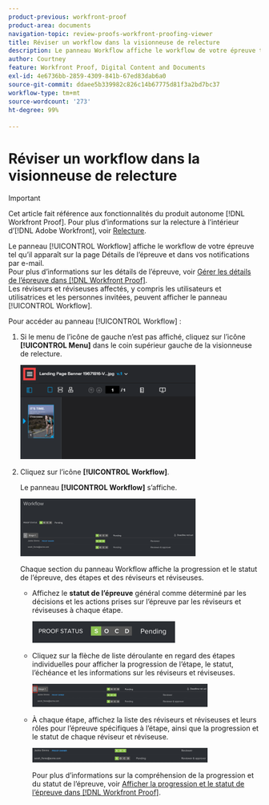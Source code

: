 ```yaml
---
product-previous: workfront-proof
product-area: documents
navigation-topic: review-proofs-workfront-proofing-viewer
title: Réviser un workflow dans la visionneuse de relecture
description: Le panneau Workflow affiche le workflow de votre épreuve tel qu’il apparaît sur la page Détails de l’épreuve dans vos notifications par e-mail. Pour plus d’informations sur les détails de l’épreuve, voir Gérer les détails de l’épreuve dans Workfront Proof. Les réviseurs et réviseuses affectés, y compris les utilisateurs et utilisatrices et les personnes invitées, peuvent afficher le panneau Workflow.
author: Courtney
feature: Workfront Proof, Digital Content and Documents
exl-id: 4e6736bb-2859-4309-841b-67ed83dab6a0
source-git-commit: ddaee5b339982c826c14b67775d81f3a2bd7bc37
workflow-type: tm+mt
source-wordcount: '273'
ht-degree: 99%

---
```


# Réviser un workflow dans la visionneuse de relecture

>[!IMPORTANT]
>
>Cet article fait référence aux fonctionnalités du produit autonome [!DNL Workfront Proof]. Pour plus d’informations sur la relecture à l’intérieur d’[!DNL Adobe Workfront], voir [Relecture](../../../review-and-approve-work/proofing/proofing.md).

Le panneau [!UICONTROL Workflow] affiche le workflow de votre épreuve tel qu’il apparaît sur la page Détails de l’épreuve et dans vos notifications par e-mail.\
Pour plus d’informations sur les détails de l’épreuve, voir [Gérer les détails de l’épreuve dans  [!DNL Workfront Proof]](../../../workfront-proof/wp-work-proofsfiles/manage-your-work/manage-proof-details.md).\
Les réviseurs et réviseuses affectés, y compris les utilisateurs et utilisatrices et les personnes invitées, peuvent afficher le panneau [!UICONTROL Workflow].

Pour accéder au panneau [!UICONTROL Workflow] :

1. Si le menu de l’icône de gauche n’est pas affiché, cliquez sur l’icône **[!UICONTROL Menu]** dans le coin supérieur gauche de la visionneuse de relecture.

   ![Menu_icon_in_Proofing_Viewer.png](assets/menu-icon-in-proofing-viewer-350x188.png)

1. Cliquez sur l’icône **[!UICONTROL Workflow]**.

   Le panneau **[!UICONTROL Workflow]** s’affiche.

   ![Panneau Workflow](assets/workflow-panel-350x115.png)

   Chaque section du panneau Workflow affiche la progression et le statut de l’épreuve, des étapes et des réviseurs et réviseuses.

   * Affichez le **statut de l’épreuve** général comme déterminé par les décisions et les actions prises sur l’épreuve par les réviseurs et réviseuses à chaque étape.

     ![Screenshot_2018-05-01_10-23-53.png](assets/screenshot-2018-05-01-10-23-53-285x43.png)

   * Cliquez sur la flèche de liste déroulante en regard des étapes individuelles pour afficher la progression de l’étape, le statut, l’échéance et les informations sur les réviseurs et réviseuses.

     ![Screen_Shot_2018-05-01_at_2.01.22_PM.png](assets/screen-shot-2018-05-01-at-2.01.22-pm-350x46.png)

   * À chaque étape, affichez la liste des réviseurs et réviseuses et leurs rôles pour l’épreuve spécifiques à l’étape, ainsi que la progression et le statut de chaque réviseur et réviseuse.

     ![Screen_Shot_2018-05-01_at_10.33.37_AM.png](assets/screen-shot-2018-05-01-at-10.33.37-am-350x29.png)

     Pour plus d’informations sur la compréhension de la progression et du statut de l’épreuve, voir [Afficher la progression et le statut de l’épreuve dans  [!DNL Workfront Proof]](../../../workfront-proof/wp-work-proofsfiles/manage-your-work/view-progress-and-status-of-proof.md).
